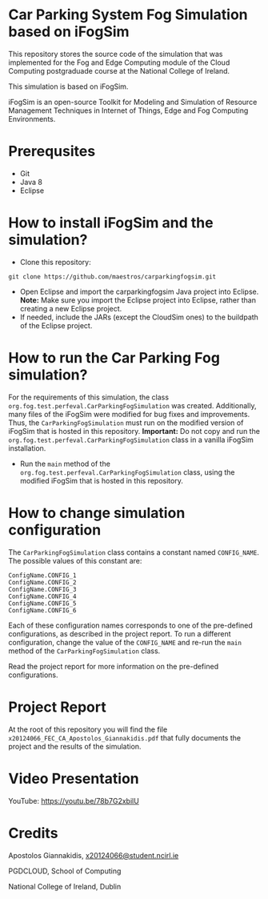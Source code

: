 # Car Parking System Fog Simulation based on iFogSim
This repository stores the source code of the simulation that was implemented
for the Fog and Edge Computing module of the Cloud Computing postgraduade course at the National College of Ireland.

This simulation is based on iFogSim.

iFogSim is an open-source Toolkit for Modeling and Simulation of Resource Management Techniques in Internet of Things, Edge and Fog Computing Environments.

# Prerequsites
 * Git
 * Java 8
 * Eclipse

# How to install iFogSim and the simulation?
* Clone this repository:
```
git clone https://github.com/maestros/carparkingfogsim.git
```
* Open Eclipse and import the carparkingfogsim Java project into Eclipse. **Note:** Make sure you import the Eclipse project into Eclipse, rather than creating a new Eclipse project.
* If needed, include the JARs (except the CloudSim ones) to the buildpath of the Eclipse project.  

# How to run the Car Parking Fog simulation?
For the requirements of this simulation, the class `org.fog.test.perfeval.CarParkingFogSimulation` was created.
Additionally, many files of the iFogSim were modified for bug fixes and improvements. Thus, the `CarParkingFogSimulation` must run on the modified version of iFogSim that is hosted in this repository. **Important:** Do not copy and run the  `org.fog.test.perfeval.CarParkingFogSimulation` class in a vanilla iFogSim installation.

* Run the `main` method of the `org.fog.test.perfeval.CarParkingFogSimulation` class, using the modified iFogSim that is hosted in this repository.

# How to change simulation configuration
The `CarParkingFogSimulation` class contains a constant named `CONFIG_NAME`. The possible values of this constant are:
```
ConfigName.CONFIG_1
ConfigName.CONFIG_2
ConfigName.CONFIG_3
ConfigName.CONFIG_4
ConfigName.CONFIG_5
ConfigName.CONFIG_6
```
Each of these configuration names corresponds to one of the pre-defined configurations, as described in the project report.
To run a different configuration, change the value of the `CONFIG_NAME` and re-run the `main` method of the `CarParkingFogSimulation` class.

Read the project report for more information on the pre-defined configurations.

# Project Report
At the root of this repository you will find the file `x20124066_FEC_CA_Apostolos_Giannakidis.pdf`
that fully documents the project and the results of the simulation.

# Video Presentation
YouTube: https://youtu.be/78b7G2xbilU

# Credits
Apostolos Giannakidis, x20124066@student.ncirl.ie

PGDCLOUD, School of Computing

National College of Ireland, Dublin 
